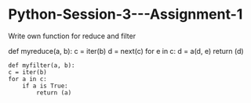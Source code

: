 # Python-Session-3---Assignment-1
Write own function for reduce and filter

def myreduce(a, b):
    c = iter(b)
    d = next(c)
    for e in c:
        d = a(d, e)
    return (d)
    
    def myfilter(a, b):
    c = iter(b)
    for a in c:
        if a is True:
            return (a)
